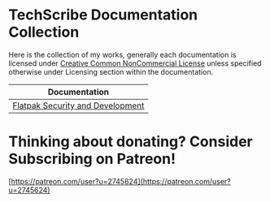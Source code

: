 # TechScribe Documentation Collection

Here is the collection of my works, generally each documentation is licensed under [Creative Common NonCommercial License](https://creativecommons.org/licenses/by-nc/3.0/legalcode) unless specified otherwise under Licensing section within the documentation.

|    Documentation     |
|----------------------|
| [Flatpak Security and Development](https://github.com/TechScribe-Deaf/Docs/blob/main/FlatpakSecurityAndDev.pdf)    |

# Thinking about donating? Consider Subscribing on Patreon!
[https://patreon.com/user?u=2745624](https://patreon.com/user?u=2745624)
